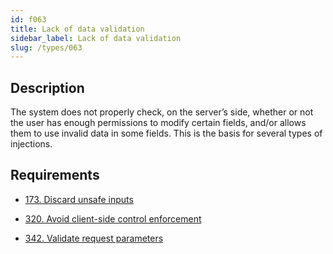 ```yaml
---
id: f063
title: Lack of data validation
sidebar_label: Lack of data validation
slug: /types/063
---
```


## Description

The system does not properly check, on the server’s side,
whether or not the user has enough permissions to modify certain fields,
and/or allows them to use invalid data in some fields. 
This is the basis for several types of injections.

## Requirements

- [173. Discard unsafe inputs](/criteria/source/173)

- [320. Avoid client-side control enforcement](/criteria/architecture/320)

- [342. Validate request parameters](/criteria/source/342)
